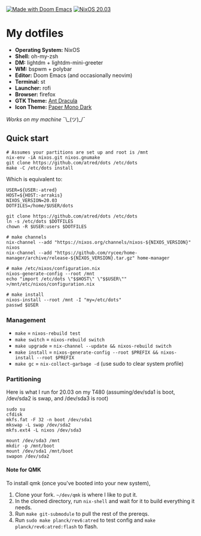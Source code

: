 [![Made with Doom Emacs](https://img.shields.io/badge/Made_with-Doom_Emacs-blueviolet.svg?style=flat-square&logo=GNU%20Emacs&logoColor=white)](https://github.com/hlissner/doom-emacs)
[![NixOS 20.03](https://img.shields.io/badge/NixOS-v20.03-blue.svg?style=flat-square&logo=NixOS&logoColor=white)](https://nixos.org)

# My dotfiles

+ **Operating System:** NixOS
+ **Shell:** oh-my-zsh
+ **DM:** lightdm + lightdm-mini-greeter
+ **WM:** bspwm + polybar
+ **Editor:** Doom Emacs (and occasionally neovim)
+ **Terminal:** st
+ **Launcher:** rofi
+ **Browser:** firefox
+ **GTK Theme:** [Ant Dracula](https://github.com/EliverLara/Ant-Dracula)
+ **Icon Theme:** [Paper Mono Dark](https://github.com/snwh/paper-icon-theme)

*Works on my machine* ¯\\\_(ツ)_/¯

## Quick start

```
# Assumes your partitions are set up and root is /mnt
nix-env -iA nixos.git nixos.gnumake
git clone https://github.com/atred/dots /etc/dots
make -C /etc/dots install
```

Which is equivalent to:

```
USER=${USER:-atred}
HOST=${HOST:-arrakis}
NIXOS_VERSION=20.03
DOTFILES=/home/$USER/dots

git clone https://github.com/atred/dots /etc/dots
ln -s /etc/dots $DOTFILES
chown -R $USER:users $DOTFILES

# make channels
nix-channel --add "https://nixos.org/channels/nixos-${NIXOS_VERSION}" nixos
nix-channel --add "https://github.com/rycee/home-manager/archive/release-${NIXOS_VERSION}.tar.gz" home-manager

# make /etc/nixos/configuration.nix
nixos-generate-config --root /mnt
echo "import /etc/dots \"$$HOST\" \"$$USER\"" >/mnt/etc/nixos/configuration.nix

# make install
nixos-install --root /mnt -I "my=/etc/dots"
passwd $USER
```

### Management

+ `make` = `nixos-rebuild test`
+ `make switch` = `nixos-rebuild switch`
+ `make upgrade` = `nix-channel --update && nixos-rebuild switch`
+ `make install` = `nixos-generate-config --root $PREFIX && nixos-install --root $PREFIX`
+ `make gc` = `nix-collect-garbage -d` (use sudo to clear system profile)

### Partitioning

Here is what I run for 20.03 on my T480 (assuming/dev/sda1 is boot, /dev/sda2 is swap, and /dev/sda3 is root)
```
sudo su
cfdisk
mkfs.fat -F 32 -n boot /dev/sda1
mkswap -L swap /dev/sda2
mkfs.ext4 -L nixos /dev/sda3

mount /dev/sda3 /mnt
mkdir -p /mnt/boot
mount /dev/sda1 /mnt/boot
swapon /dev/sda2
```

#### Note for QMK
To install qmk (once you've booted into your new system),
1. Clone your fork. `~/dev/qmk` is where I like to put it.
2. In the cloned directory, run `nix-shell` and wait for it to build everything it needs.
3. Run `make git-submodule` to pull the rest of the prereqs.
4. Run `sudo make planck/rev6:atred` to test config and `make planck/rev6:atred:flash` to flash.

